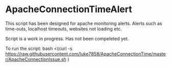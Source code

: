 # ApacheConnectionTimeAlert
This script has been designed for apache monitoring alerts. Alerts such as time-outs, localhost timeouts, websites not loading etc.
  
  
Script is a work in progress. Has not been compeleted yet.
  
To run the script:
bash <(curl -s https://raw.githubusercontent.com/luke7858/ApacheConnectionTime/master/ApacheConnectionIssue.sh )
